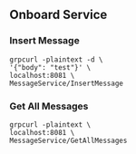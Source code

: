 ## Onboard Service
### Insert Message
```
grpcurl -plaintext -d \
'{"body": "test"}' \
localhost:8081 \
MessageService/InsertMessage
```
### Get All Messages
```
grpcurl -plaintext \
localhost:8081 \
MessageService/GetAllMessages
```